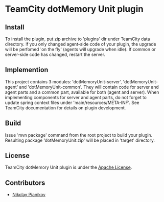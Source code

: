 # TeamCity dotMemory Unit plugin #

## Install ##

To install the plugin, put zip archive to 'plugins' dir under TeamCity data directory. If you only changed agent-side code of your plugin, the upgrade will be perfomed 'on the fly' (agents will upgrade when idle). If common or server-side code has changed, restart the server.

## Implemention ##

This project contains 3 modules: 'dotMemoryUnit-server', 'dotMemoryUnit-agent' and 'dotMemoryUnit-common'. They will contain code for server and agent parts and a common part, available for both (agent and server). When implementing components for server and agent parts, do not forget to update spring context files under 'main/resources/META-INF'. See TeamCity documentation for details on plugin development.

## Build ##

Issue 'mvn package' command from the root project to build your plugin. Resulting package 'dotMemoryUnit.zip' will be placed in 'target' directory.

## License ##

TeamCity dotMemory Unit plugin is under the [Apache License](https://github.com/JetBrains/teamcity-dotmemory/blob/master/LICENSE).

## Contributors ##

- [Nikolay Pianikov](https://github.com/NikolayPianikov)